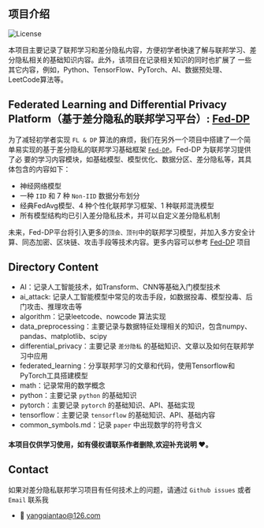 ## 项目介绍
![License](https://img.shields.io/badge/License-MIT-blue.svg)

本项目主要记录了联邦学习和差分隐私内容，方便初学者快速了解与联邦学习、差分隐私相关的基础知识内容。此外，该项目在记录相关知识的同时也扩展了
一些其它内容，例如，Python、TensorFlow、PyTorch、AI、数据预处理、LeetCode算法等。

## Federated Learning and Differential Privacy Platform（基于差分隐私的联邦学习平台）: [Fed-DP](https://github.com/NigeloYang/Fed-DP)
为了减轻初学者实现 `FL & DP` 算法的麻烦，我们在另外一个项目中搭建了一个简单易实现的基于差分隐私的联邦学习基础框架 [`Fed-DP`](https://github.com/NigeloYang/Fed-DP)。Fed-DP 为联邦学习提供了必
要的学习内容模块，如基础模型、模型优化、数据分区、差分隐私等，其具体包含的内容如下：

- 神经网络模型
- 一种 `IID` 和 7 种 `Non-IID` 数据分布划分
- 经典FedAvg模型、4 种个性化联邦学习框架、1 种联邦混洗模型
- 所有模型结构均已引入差分隐私技术，并可以自定义差分隐私机制

未来，Fed-DP平台将引入更多的`顶会、顶刊`中的联邦学习模型，并加入多方安全计算、同态加密、区块链、攻击手段等技术内容。更多内容可以参考 [Fed-DP](https://github.com/NigeloYang/Fed-DP) 项目

## Directory Content
- AI：记录人工智能技术，如Transform、CNN等基础入门模型技术
- ai_attack: 记录人工智能模型中常见的攻击手段，如数据投毒、模型投毒、后门攻击、推理攻击等
- algorithm：记录leetcode、nowcode 算法实现 
- data_preprocessing：主要记录与数据特征处理相关的知识，包含numpy、pandas、matplotlib、scipy 
- differential_privacy：主要记录 `差分隐私` 的基础知识、文章以及如何在联邦学习中应用 
- federated_learning：分享联邦学习的文章和代码，使用Tensorflow和PyTorch工具搭建模型
- math：记录常用的数学概念
- python：主要记录 `python` 的基础知识
- pytorch：主要记录 `pytorch` 的基础知识、API、基础实现 
- tensorflow：主要记录 `tensorflow` 的基础知识、API、基础内容
- common_symbols.md：记录 `paper` 中出现数学的符号含义

#### 本项目仅供学习使用，如有侵权请联系作者删除,欢迎补充说明 ❤️。

## Contact
如果对差分隐私联邦学习项目有任何技术上的问题，请通过 `Github issues` 或者 `Email` 联系我

- 📧 yangqiantao@126.com




